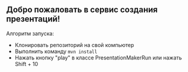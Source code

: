 ## Добро пожаловать в сервис создания презентаций!

Алгоритм запуска:
- Клонировать репозиторий на свой компьютер
- Выполнить команду ```mvn install```
- Нажать кнопку "play" в классе PresentationMakerRun или нажать Shift + 10